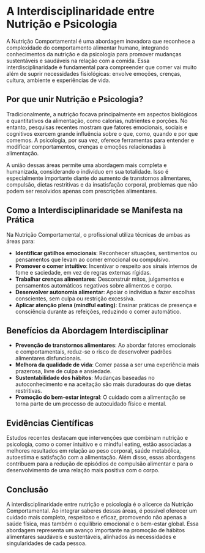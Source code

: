 
# A Interdisciplinaridade entre Nutrição e Psicologia

A Nutrição Comportamental é uma abordagem inovadora que reconhece a complexidade do comportamento alimentar humano, integrando conhecimentos da nutrição e da psicologia para promover mudanças sustentáveis e saudáveis na relação com a comida. Essa interdisciplinaridade é fundamental para compreender que comer vai muito além de suprir necessidades fisiológicas: envolve emoções, crenças, cultura, ambiente e experiências de vida.

## Por que unir Nutrição e Psicologia?

Tradicionalmente, a nutrição focava principalmente em aspectos biológicos e quantitativos da alimentação, como calorias, nutrientes e porções. No entanto, pesquisas recentes mostram que fatores emocionais, sociais e cognitivos exercem grande influência sobre o que, como, quando e por que comemos. A psicologia, por sua vez, oferece ferramentas para entender e modificar comportamentos, crenças e emoções relacionadas à alimentação.

A união dessas áreas permite uma abordagem mais completa e humanizada, considerando o indivíduo em sua totalidade. Isso é especialmente importante diante do aumento de transtornos alimentares, compulsão, dietas restritivas e da insatisfação corporal, problemas que não podem ser resolvidos apenas com prescrições alimentares.

## Como a Interdisciplinaridade se Manifesta na Prática

Na Nutrição Comportamental, o profissional utiliza técnicas de ambas as áreas para:

- **Identificar gatilhos emocionais**: Reconhecer situações, sentimentos ou pensamentos que levam ao comer emocional ou compulsivo.
- **Promover o comer intuitivo**: Incentivar o respeito aos sinais internos de fome e saciedade, em vez de regras externas rígidas.
- **Trabalhar crenças alimentares**: Desconstruir mitos, julgamentos e pensamentos automáticos negativos sobre alimentos e corpo.
- **Desenvolver autonomia alimentar**: Apoiar o indivíduo a fazer escolhas conscientes, sem culpa ou restrição excessiva.
- **Aplicar atenção plena (mindful eating)**: Ensinar práticas de presença e consciência durante as refeições, reduzindo o comer automático.

## Benefícios da Abordagem Interdisciplinar

- **Prevenção de transtornos alimentares**: Ao abordar fatores emocionais e comportamentais, reduz-se o risco de desenvolver padrões alimentares disfuncionais.
- **Melhora da qualidade de vida**: Comer passa a ser uma experiência mais prazerosa, livre de culpa e ansiedade.
- **Sustentabilidade dos hábitos**: Mudanças baseadas no autoconhecimento e na aceitação são mais duradouras do que dietas restritivas.
- **Promoção do bem-estar integral**: O cuidado com a alimentação se torna parte de um processo de autocuidado físico e mental.

## Evidências Científicas

Estudos recentes destacam que intervenções que combinam nutrição e psicologia, como o comer intuitivo e o mindful eating, estão associadas a melhores resultados em relação ao peso corporal, saúde metabólica, autoestima e satisfação com a alimentação. Além disso, essas abordagens contribuem para a redução de episódios de compulsão alimentar e para o desenvolvimento de uma relação mais positiva com o corpo.

## Conclusão

A interdisciplinaridade entre nutrição e psicologia é o alicerce da Nutrição Comportamental. Ao integrar saberes dessas áreas, é possível oferecer um cuidado mais completo, respeitoso e eficaz, promovendo não apenas a saúde física, mas também o equilíbrio emocional e o bem-estar global. Essa abordagem representa um avanço importante na promoção de hábitos alimentares saudáveis e sustentáveis, alinhados às necessidades e singularidades de cada pessoa.
```
